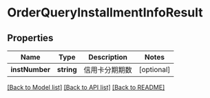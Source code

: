 # OrderQueryInstallmentInfoResult

## Properties
Name | Type | Description | Notes
------------ | ------------- | ------------- | -------------
**instNumber** | **string** | 信用卡分期期数 | [optional] 

[[Back to Model list]](../README.md#documentation-for-models) [[Back to API list]](../README.md#documentation-for-api-endpoints) [[Back to README]](../README.md)


